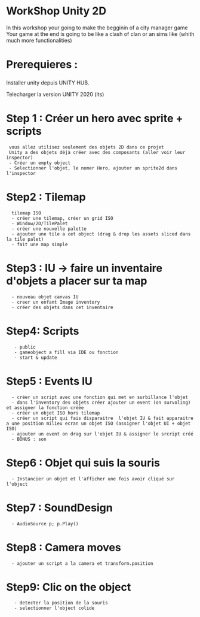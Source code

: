 # WorkShop Unity 2D 
 In this workshop your going to make the begginin of a city manager game
 Your game at the end is going to be like a clash of clan or an sims like (whith much more functionalities)

# Prerequieres : <h3>
  Installer unity depuis UNITY HUB.

  Telecharger la version UNITY 2020 (lts)

# Step 1 : Créer un hero avec sprite + scripts
     vous allez utilisez seulement des objets 2D dans ce projet
     Unity a des objets déjà créer avec des composants (aller voir leur inspector)
     - Créer un empty object
     - Selectionner l'objet, le nomer Hero, ajouter un sprite2d dans l'inspector

# Step2 : Tilemap
      tilemap ISO
      - créer une tilemap, créer un grid ISO
      - Window/2D/TilePalet
      - créer une nouvelle palette
      - ajouter une tile a cet object (drag & drop les assets sliced dans la tile palet)
      - fait une map simple

# Step3 : IU -> faire un inventaire d'objets a placer sur ta map
      - nouveau objet canvas IU
      - creer un enfant Image inventory
      - créer des objets dans cet inventaire

# Step4: Scripts
       - public
       - gameobject a fill via IDE ou fonction
       - start & update

# Step5 : Events IU
      - créer un script avec une fonction qui met en surbillance l'objet
      - dans l'inventory des objets créer ajouter un event (on survoling) et assigner la fonction créée
      - créer un objet ISO hors tilemap
      - créer un script qui fais disparaitre  l'objet IU & fait apparaitre a une position milieu ecran un objet ISO (assigner l'objet UI + objet ISO)
      - ajouter un event on drag sur l'objet IU & assigner le srcript créé
      - BONUS : son

# Step6 : Objet qui suis la souris
      - Instancier un objet et l'afficher une fois avoir cliqué sur l'object

# Step7 : SoundDesign
      - AudioSource p; p.Play()

# Step8 : Camera moves
      - ajouter un script a la camera et transform.position

# Step9: Clic on the object
       - detecter la position de la souris
       - selectionner l'object colide